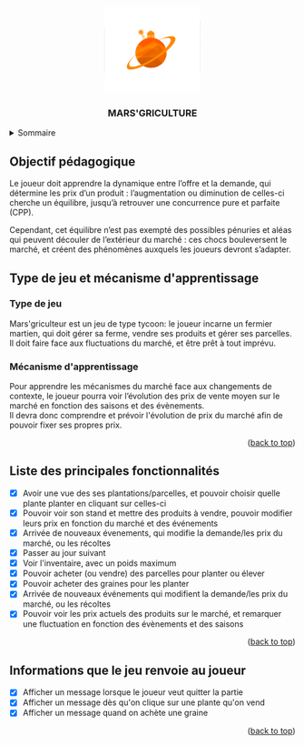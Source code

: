 <a name="readme-top"></a>

<!-- LOGO DU PROJET -->
<div align="center">
    <img src="images/MARSgriculture_logo.png" alt="Logo" width="170" height="150">
<h3 align="center">MARS'GRICULTURE</h3>
</div>

<!-- SOMMAIRE -->
<details>
  <summary>Sommaire</summary>
  <ol>
    <li><a href="#objectif-pedagogique">Objectif pédagogique</a></li>
    <li><a href="#type-de-jeu-et-mecanisme-dapprentissage">Type de jeu et mécanisme d'apprentissage</a>
        <ul>
            <li><a href="#type-de-jeu">Type de jeu</a></li>
            <li><a href="#mecanisme-dapprentissage">Mécanismes d'apprentissage</a></li>
        </ul>   
    </li>
    <li><a href="#liste-des-principales-fonctionnalites">Liste des principales fonctionnalités</a></li>
    <li><a href="#renvoie">Informations que le jeu renvoi au joueur</a></li>
  </ol>
</details>

<!-- OBJECTIF PEDAGOGIQUE -->

<a name="objectif-pedagogique"></a>

## Objectif pédagogique

Le joueur doit apprendre la dynamique entre l’offre et la demande, qui détermine les prix d’un produit : l’augmentation ou diminution de celles-ci cherche un équilibre, jusqu’à retrouver une concurrence pure et parfaite (CPP). <br>

Cependant, cet équilibre n’est pas exempté des possibles pénuries et aléas qui peuvent découler de l’extérieur du marché : ces chocs bouleversent le marché, et créent des phénomènes auxquels les joueurs devront s’adapter.

<!-- TYPE DE JEU ET MECANISME D'APPRENTISSAGE -->

<a name="type-de-jeu-et-mecanisme-dapprentissage"></a>

## Type de jeu et mécanisme d'apprentissage

### Type de jeu

<a name="type-de-jeu"></a>

Mars'griculteur est un jeu de type tycoon: le joueur incarne un fermier martien, qui doit gérer sa ferme, vendre ses produits et gérer ses parcelles. Il doit faire face aux fluctuations du marché, et être prêt à tout imprévu.

### Mécanisme d'apprentissage

<a name="mecanisme-dapprentissage"></a>

Pour apprendre les mécanismes du marché face aux changements de contexte, le joueur pourra voir l’évolution des prix de vente moyen sur le marché en fonction des saisons et des évènements. <br>
Il devra donc comprendre et prévoir l'évolution de prix du marché afin de pouvoir fixer ses propres prix.

<p align="right">(<a href="#readme-top">back to top</a>)</p>

<!-- LISTE DES PRINCIPALES FONCTIONNALITES -->

<a name="liste-des-principales-fonctionnalites"></a>

## Liste des principales fonctionnalités

- [x] Avoir une vue des ses plantations/parcelles, et pouvoir choisir quelle plante planter en cliquant sur celles-ci
- [x] Pouvoir voir son stand et mettre des produits à vendre, pouvoir modifier leurs prix en fonction du marché et des événements
- [x] Arrivée de nouveaux évenements, qui modifie la demande/les prix du marché, ou les récoltes
- [x] Passer au jour suivant
- [x] Voir l'inventaire, avec un poids maximum
- [x] Pouvoir acheter (ou vendre) des parcelles pour planter ou élever
- [x] Pouvoir acheter des graines pour les planter
- [x] Arrivée de nouveaux événements qui modifient la demande/les prix du marché, ou les récoltes
- [x] Pouvoir voir les prix actuels des produits sur le marché, et remarquer une fluctuation en fonction des évènements et des saisons
<p align="right">(<a href="#readme-top">back to top</a>)</p>

<!-- INFORMATIONS QUE LE JEU RENVOIE AU JOUEUR -->

<a name="Informations-que-le-jeu-renvoi-au-joueur"></a>

## Informations que le jeu renvoie au joueur

- [x] Afficher un message lorsque le joueur veut quitter la partie
- [x] Afficher un message dès qu'on clique sur une plante qu'on vend
- [x] Afficher un message quand on achète une graine

<p align="right">(<a href="#readme-top">back to top</a>)</p>
